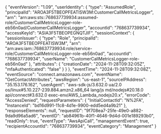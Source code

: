{
    "eventVersion": "1.09",
    "userIdentity": {
        "type": "AssumedRole",
        "principalId": "AROA3F5TBEOPFEATISW3M:CustomerCallMetricsLogger",
        "arn": "arn:aws:sts::768637739934:assumed-role/CustomerCallMetricsLogger-role-eb56n0ad/CustomerCallMetricsLogger",
        "accountId": "768637739934",
        "accessKeyId": "ASIA3F5TBEOPEGNQTJIF",
        "sessionContext": {
            "sessionIssuer": {
                "type": "Role",
                "principalId": "AROA3F5TBEOPFEATISW3M",
                "arn": "arn:aws:iam::768637739934:role/service-role/CustomerCallMetricsLogger-role-eb56n0ad",
                "accountId": "768637739934",
                "userName": "CustomerCallMetricsLogger-role-eb56n0ad"
            },
            "attributes": {
                "creationDate": "2024-11-28T09:32:05Z",
                "mfaAuthenticated": "false"
            }
        }
    },
    "eventTime": "2024-11-28T09:32:08Z",
    "eventSource": "connect.amazonaws.com",
    "eventName": "GetContactAttributes",
    "awsRegion": "us-east-1",
    "sourceIPAddress": "35.153.176.162",
    "userAgent": "aws-sdk-js/3.632.0 ua/2.0 os/linux#5.10.227-239.884.amzn2.x86_64 lang/js md/nodejs#20.18.0 api/connect#3.632.0 exec-env/AWS_Lambda_nodejs20.x",
    "errorCode": "AccessDenied",
    "requestParameters": {
        "InitialContactId": "N%2FA",
        "InstanceId": "bd16d991-11c8-4d1e-9900-edd5ed4a9b21"
    },
    "responseElements": null,
    "requestID": "9f708ea7-25fe-49e0-a882-9da9d96a5ad6",
    "eventID": "ab84961b-40f1-4646-9d4d-001e189293b0",
    "readOnly": true,
    "eventType": "AwsApiCall",
    "managementEvent": true,
    "recipientAccountId": "768637739934",
    "eventCategory": "Management"
}
